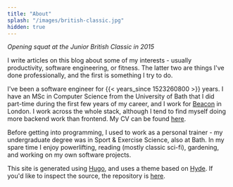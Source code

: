 ```yaml
---
title: "About"
splash: "/images/british-classic.jpg"
hidden: true
---
```


*Opening squat at the Junior British Classic in 2015*

I write articles on this blog about some of my interests - usually productivity, software engineering, or fitness. The latter two are things I've done professionally, and the first is something I try to do.

I've been a software engineer for {{< years_since 1523260800 >}} years. I have an MSc in Computer Science from the University of Bath that I did part-time during the first few years of my career, and I work for [Beacon](https://beacon.com/) in London. I work across the whole stack, although I tend to find myself doing more backend work than frontend. My CV can be found [here](/docs/Edmund%20Summers%20CV.pdf).

Before getting into programming, I used to work as a personal trainer - my undergraduate degree was in Sport & Exercise Science, also at Bath. In my spare time I enjoy powerlifting, reading (mostly classic sci-fi), gardening, and working on my own software projects.

This site is generated using [Hugo](https://gohugo.io/), and uses a theme based on [Hyde](https://themes.gohugo.io/hyde/). If you'd like to inspect the source, the repository is [here](https://github.com/esummers1/eddie-summers-com).
